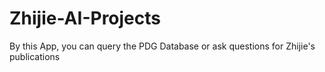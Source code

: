 # Zhijie-AI-Projects
By this App, you can query the PDG Database or ask questions for Zhijie's publications
